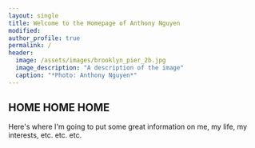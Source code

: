 ```yaml
---
layout: single
title: Welcome to the Homepage of Anthony Nguyen
modified:
author_profile: true
permalink: /
header:
  image: /assets/images/brooklyn_pier_2b.jpg
  image_description: "A description of the image"
  caption: "*Photo: Anthony Nguyen*"
---
```


## HOME HOME HOME

Here's where I'm going to put some great information on me, my life, my interests, etc. etc. etc.